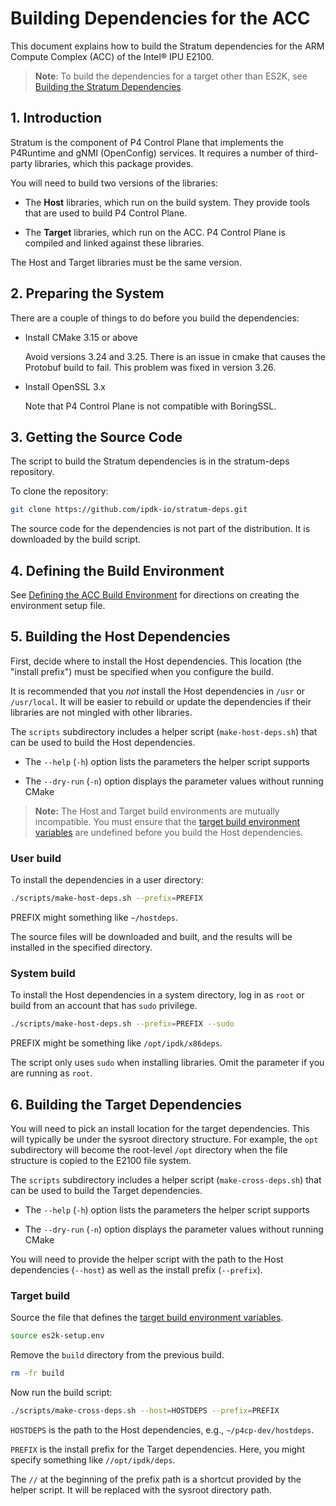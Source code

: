 # Building Dependencies for the ACC

This document explains how to build the Stratum dependencies for the
ARM Compute Complex (ACC) of the Intel&reg; IPU E2100.

> **Note**: To build the dependencies for a target other than ES2K, see
[Building the Stratum Dependencies](building-stratum-deps.md).

## 1. Introduction

Stratum is the component of P4 Control Plane that implements the P4Runtime
and gNMI (OpenConfig) services. It requires a number of third-party
libraries, which this package provides.

You will need to build two versions of the libraries:

- The **Host** libraries, which run on the build system. They provide
  tools that are used to build P4 Control Plane.

- The **Target** libraries, which run on the ACC. P4 Control Plane is
  compiled and linked against these libraries.

The Host and Target libraries must be the same version.

## 2. Preparing the System

There are a couple of things to do before you build the dependencies:

- Install CMake 3.15 or above

  Avoid versions 3.24 and 3.25. There is an issue in cmake that causes the
  Protobuf build to fail. This problem was fixed in version 3.26.

- Install OpenSSL 3.x

  Note that P4 Control Plane is not compatible with BoringSSL.

## 3. Getting the Source Code

The script to build the Stratum dependencies is in the stratum-deps
repository.

To clone the repository:

```bash
git clone https://github.com/ipdk-io/stratum-deps.git
```

The source code for the dependencies is not part of the distribution.
It is downloaded by the build script.

## 4. Defining the Build Environment

See [Defining the ACC Build Environment](/guides/es2k/defining-acc-environment.md)
for directions on creating the environment setup file.

## 5. Building the Host Dependencies

First, decide where to install the Host dependencies. This location (the
"install prefix") must be specified when you configure the build.

It is recommended that you *not* install the Host dependencies in `/usr` or
`/usr/local`. It will be easier to rebuild or update the dependencies if
their libraries are not mingled with other libraries.

The `scripts` subdirectory includes a helper script (`make-host-deps.sh`) that
can be used to build the Host dependencies.

- The `--help` (`-h`) option lists the parameters the helper script supports

- The `--dry-run` (`-n`) option displays the parameter values without
  running CMake

> **Note:** The Host and Target build environments are mutually incompatible.
  You must ensure that the [target build environment variables](/guides/es2k/defining-acc-environment.md)
  are undefined before you build the Host dependencies.

### User build

To install the dependencies in a user directory:

```bash
./scripts/make-host-deps.sh --prefix=PREFIX
```

PREFIX might something like `~/hostdeps`.

The source files will be downloaded and built, and the results will be
installed in the specified directory.

### System build

To install the Host dependencies in a system directory, log in as `root`
or build from an account that has `sudo` privilege.

```bash
./scripts/make-host-deps.sh --prefix=PREFIX --sudo
```

PREFIX might be something like `/opt/ipdk/x86deps`.

The script only uses `sudo` when installing libraries. Omit the parameter
if you are running as `root`.

## 6. Building the Target Dependencies

You will need to pick an install location for the target dependencies.
This will typically be under the sysroot directory structure. For
example, the `opt` subdirectory will become the root-level `/opt`
directory when the file structure is copied to the E2100 file system.

The `scripts` subdirectory includes a helper script (`make-cross-deps.sh`)
that can be used to build the Target dependencies.

- The `--help` (`-h`) option lists the parameters the helper script supports

- The `--dry-run` (`-n`) option displays the parameter values without
  running CMake

You will need to provide the helper script with the path to the Host
dependencies (`--host`) as well as the install prefix (`--prefix`).

### Target build

Source the file that defines the
[target build environment variables](/guides/es2k/defining-acc-environment.md).

```bash
source es2k-setup.env
```

Remove the `build` directory from the previous build.

```bash
rm -fr build
```

Now run the build script:

```bash
./scripts/make-cross-deps.sh --host=HOSTDEPS --prefix=PREFIX
```

`HOSTDEPS` is the path to the Host dependencies, e.g., `~/p4cp-dev/hostdeps`.

`PREFIX` is the install prefix for the Target dependencies. Here, you might
specify something like `//opt/ipdk/deps`.

The `//` at the beginning of the prefix path is a shortcut provided by
the helper script. It will be replaced with the sysroot directory path.
